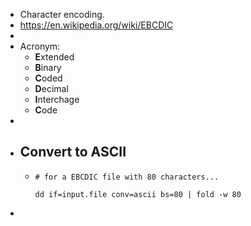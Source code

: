 - Character encoding.
- https://en.wikipedia.org/wiki/EBCDIC
-
- Acronym:
	- **E**xtended
	- **B**inary
	- **C**oded
	- **D**ecimal
	- **I**nterchage
	- **C**ode
-
- ## Convert to ASCII
	- ```
	  # for a EBCDIC file with 80 characters...
	  
	  dd if=input.file conv=ascii bs=80 | fold -w 80
	  ```
-